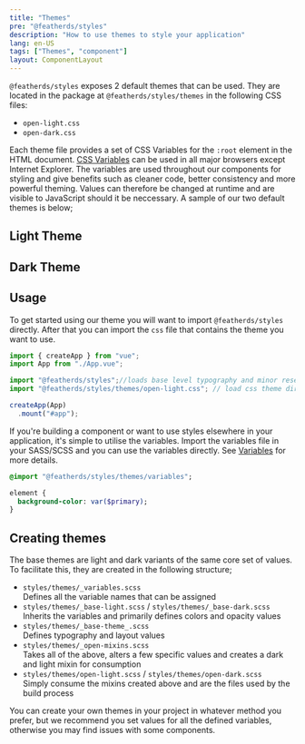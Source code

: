 ```yaml
---
title: "Themes"
pre: "@featherds/styles"
description: "How to use themes to style your application"
lang: en-US
tags: ["Themes", "component"]
layout: ComponentLayout
---
```


`@featherds/styles` exposes 2 default themes that can be used. They are located in the package at `@featherds/styles/themes` in the following CSS files:

- `open-light.css`
- `open-dark.css`

Each theme file provides a set of CSS Variables for the `:root` element in the HTML document. [CSS Variables](https://caniuse.com/#feat=css-variables) can be used in all major browsers except Internet Explorer. The variables are used throughout our components for styling and give benefits such as cleaner code, better consistency and more powerful theming. Values can therefore be changed at runtime and are visible to JavaScript should it be neccessary. A sample of our two default themes is below;

## Light Theme

<Styles-ExampleThemeRender theme="open-light"/>

##  Dark Theme

<Styles-ExampleThemeRender theme="open-dark"/>

## Usage

To get started using our theme you will want to import `@featherds/styles` directly. After that you can import the `css` file that contains the theme you want to use.

```js
import { createApp } from "vue";
import App from "./App.vue";

import "@featherds/styles";//loads base level typography and minor reset
import "@featherds/styles/themes/open-light.css"; // load css theme directly

createApp(App)
  .mount("#app");

```

If you're building a component or want to use styles elsewhere in your application, it's simple to utilise the variables. Import the variables file in your SASS/SCSS and you can use the variables directly.
See [Variables](../Variables/) for more details.

```sass
@import "@featherds/styles/themes/variables";

element {
  background-color: var($primary);
}

```

## Creating themes

The base themes are light and dark variants of the same core set of values. To facilitate this, they are created in the following structure;

* `styles/themes/_variables.scss`<br/>
  Defines all the variable names that can be assigned
* `styles/themes/_base-light.scss` / `styles/themes/_base-dark.scss`<br/>
  Inherits the variables and primarily defines colors and opacity values
* `styles/themes/_base-theme_.scss`<br/>
  Defines typography and layout values
* `styles/themes/_open-mixins.scss`<br/>
  Takes all of the above, alters a few specific values and creates a dark and light mixin for consumption
* `styles/themes/open-light.scss` / `styles/themes/open-dark.scss`<br/>
  Simply consume the mixins created above and are the files used by the build process

You can create your own themes in your project in whatever method you prefer, but we recommend you set values for all the defined variables, otherwise you may find issues with some components.
